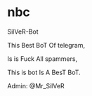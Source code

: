 # nbc
SilVeR-Bot

This Best BoT Of telegram,

Is is Fuck All spammers,

This is bot Is A BesT BoT.

Admin:
@Mr_SilVeR
